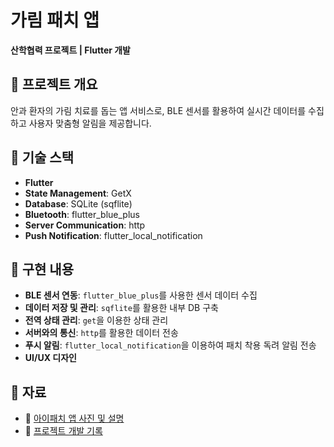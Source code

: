# 가림 패치 앱  
**산학협력 프로젝트 | Flutter 개발**  

## 📌 프로젝트 개요  
안과 환자의 가림 치료를 돕는 앱 서비스로, BLE 센서를 활용하여 실시간 데이터를 수집하고 사용자 맞춤형 알림을 제공합니다.  

## 🔹 기술 스택  
- **Flutter**  
- **State Management**: GetX  
- **Database**: SQLite (sqflite)  
- **Bluetooth**: flutter_blue_plus  
- **Server Communication**: http  
- **Push Notification**: flutter_local_notification  

## 🔹 구현 내용
- **BLE 센서 연동**: `flutter_blue_plus`를 사용한 센서 데이터 수집  
- **데이터 저장 및 관리**: `sqflite`를 활용한 내부 DB 구축  
- **전역 상태 관리**: `get`을 이용한 상태 관리  
- **서버와의 통신**: `http`를 활용한 데이터 전송  
- **푸시 알림**: `flutter_local_notification`을 이용하여 패치 착용 독려 알림 전송  
- **UI/UX 디자인**

## 📎 자료  
- 📄 [아이패치 앱 사진 및 설명](https://github.com/page1597/eyepatch_app/files/14524152/default.pdf)  
- 📝 [프로젝트 개발 기록](https://velog.io/@page1597/series/eyepatchapp)  
